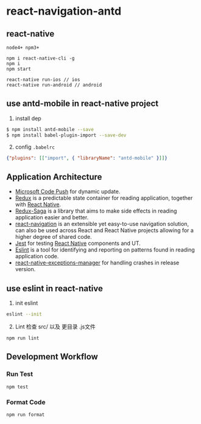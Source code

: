 # react-navigation-antd

## react-native

```
node4+ npm3+

npm i react-native-cli -g
npm i
npm start

react-native run-ios // ios
react-native run-android // android
```


## use antd-mobile in react-native project

1. install dep

  ```bash
  $ npm install antd-mobile --save
  $ npm install babel-plugin-import --save-dev
  ```
2. config `.babelrc`

  ```json
  {"plugins": [["import", { "libraryName": "antd-mobile" }]]}
  ```


 ## Application Architecture

- [Microsoft Code Push](https://github.com/Microsoft/react-native-code-push) for dynamic update.
- [Redux](https://github.com/reactjs/redux) is a predictable state container for reading application, together with [React Native](https://github.com/facebook/react-native).
- [Redux-Saga](https://github.com/yelouafi/redux-saga/) is a library that aims to make side effects in reading application easier and better.
- [react-navigation](https://github.com/react-community/react-navigation) is an extensible yet easy-to-use navigation solution, can also be used across React and React Native projects allowing for a higher degree of shared code.
- [Jest](https://facebook.github.io/jest/) for testing [React Native](https://github.com/facebook/react-native) components and UT.
- [Eslint](https://github.com/eslint/eslint) is a tool for identifying and reporting on patterns found in reading application code.
- [react-native-exceptions-manager](https://github.com/Richard-Cao/react-native-exceptions-manager) for handling crashes in release version.


## use eslint in react-native

1. init eslint
```bash
eslint --init
```

2. Lint
检查 src/ 以及 更目录 .js文件

```shell
npm run lint
```


## Development Workflow

### Run Test

```
npm test
```

### Format Code

```
npm run format
```



